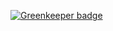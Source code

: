 
[![Greenkeeper badge](https://badges.greenkeeper.io/PlayMa256/GrCartuchos.svg)](https://greenkeeper.io/)
